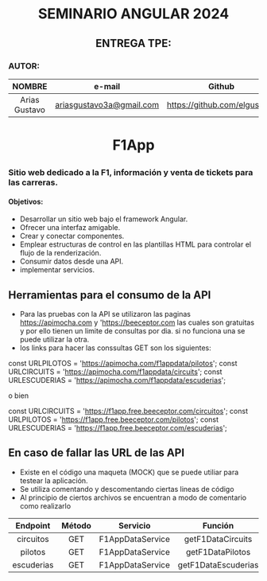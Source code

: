 #
# <p align=center> SEMINARIO ANGULAR 2024
## <p align=center> ENTREGA TPE:
### AUTOR:


| NOMBRE  | e-mail  | Github | Stackblitz |
| :------------: |:---------------:| :-------------------: | :-------------------: |
| Arias Gustavo      | ariasgustavo3a@gmail.com | https://github.com/elgusty3a | https://stackblitz.com/~/github.com/elgusty3a/AngularSeminario2024 |


#
# <p align=center> F1App
### Sitio web dedicado a la F1, información y venta de tickets para las carreras.
#### Objetivos:
  - Desarrollar un sitio web bajo el framework Angular.
  - Ofrecer una interfaz amigable.
  - Crear y conectar componentes.
  - Emplear estructuras de control en las plantillas HTML para controlar el flujo de la renderización.
  - Consumir datos desde una API.
  - implementar servicios.



## Herramientas para el consumo de la API

- Para las pruebas con la API se utilizaron las paginas https://apimocha.com y 'https://beeceptor.com las cuales son gratuitas y por ello tienen un limite de consultas por dia. si no funciona una se puede utilizar la otra.
- los links para hacer las conssultas GET son los siguientes:

const URLPILOTOS = 'https://apimocha.com/f1appdata/pilotos';
const URLCIRCUITS = 'https://apimocha.com/f1appdata/circuits';
const URLESCUDERIAS = 'https://apimocha.com/f1appdata/escuderias';

o bien

const URLCIRCUITS = 'https://f1app.free.beeceptor.com/circuitos';
const URLPILOTOS = 'https://f1app.free.beeceptor.com/pilotos';
const URLESCUDERIAS = 'https://f1app.free.beeceptor.com/escuderias';

## En caso de fallar las URL de las API
  - Existe en el código una maqueta (MOCK) que se puede utiliar para testear la aplicación.
  - Se utiliza comentando y descomentando ciertas lineas de código
  - Al principio de ciertos archivos se encuentran a modo de comentario como realizarlo

| Endpoint             | Método  | Servicio         | Función                 |
|:-------------------: |:-------:| :---------------:| :----------------------:|
| circuitos            | GET     | F1AppDataService | getF1DataCircuits       |
| pilotos              | GET     | F1AppDataService | getF1DataPilotos        |
| escuderias           | GET     | F1AppDataService | getF1DataEscuderias     |



